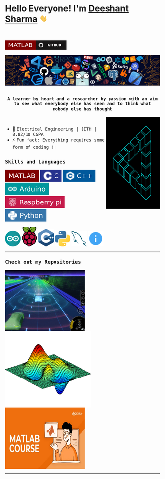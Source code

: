 
# Hello Everyone! I'm [Deeshant Sharma](https://github.com/Deeshant2234) <img src="https://github.com/Deeshant2234/Deeshant2234/blob/main/Buttons/Hi.gif" width="25px">
<br><br>
<a href="https://www.linkedin.com/in/deeshantsharma/">
  <img align="left" alt="Deeshant's Linkedin" width="100px" height="30" src="https://github.com/Deeshant2234/Deeshant2234/blob/main/Buttons/matlab.svg" />
</a>
<a href="https://github.com/Deeshant2234">
  <img align="left" alt="Deeshant Sharma's Github" width="100px" height="30" src="https://github.com/Deeshant2234/Deeshant2234/blob/main/Buttons/github.svg" />
</a>

<br><br>
![](https://github.com/Deeshant2234/Deeshant2234/blob/main/poster.png)

## <p align="center"><h4 align="center"><samp>A learner by heart and a researcher by passion with an aim to see what everybody else has seen and to think what nobody else has thought</samp></h4></p>

<div>
<img align="right" src="https://github.com/Deeshant2234/Deeshant2234/blob/main/processing.gif" width="35%" height="300"/>
  <br>

- 👷 <samp>Electrical Engineering | IITH | 8.82/10 CGPA 
- ⚡ <samp>Fun fact: Everything requires some form of coding !!
</div>

##
<h3><b><samp>Skills and Languages</samp></b></h3>

![Matlab](https://github.com/Deeshant2234/Deeshant2234/blob/main/Buttons/matlab.svg)
![C](https://github.com/Deeshant2234/Deeshant2234/blob/main/Buttons/c.svg)
![C++](https://github.com/Deeshant2234/Deeshant2234/blob/main/Buttons/c%2B%2B.svg)
![Arduino](https://github.com/Deeshant2234/Deeshant2234/blob/main/Buttons/arduino.svg)
![Rapspberry Pi](https://github.com/Deeshant2234/Deeshant2234/blob/main/Buttons/raspberrypi.svg)
![Python](https://github.com/Deeshant2234/Deeshant2234/blob/main/Buttons/python.svg)

  
<span> 
  
<img src="https://github.com/Deeshant2234/Deeshant2234/blob/main/arduino_logo.svg" alt="drawing" width="50"/>
<img src="https://github.com/Deeshant2234/Deeshant2234/blob/main/raspberrypi_logo.svg" alt="drawing" width="50"/>
<img src="https://github.com/Deeshant2234/Deeshant2234/blob/main/c%2B%2B_logo.svg" alt="drawing" width="50"/>
<img src="https://github.com/Deeshant2234/Deeshant2234/blob/main/python_logo.svg" alt="drawing" width="50"/>
<img src="https://github.com/Deeshant2234/Deeshant2234/blob/main/mysql_logo.svg" alt="drawing" width="50"/>
<img src="https://github.com/Deeshant2234/Deeshant2234/blob/main/readme_logo.svg" alt="drawing" width="50"/>
</span>
      
<hr> 
  
<h3><b><samp>Check out my Repositories</samp></b></h3>

  <span>
<a href="https://github.com/Deeshant2234/Sensing-and-planning-for-autonomous-">
  <img align="center" src="https://github.com/Deeshant2234/Deeshant2234/blob/main/8e4c3a6b200f1eafa367fc0689f350ab.gif" width="260"  height="200" />
</a>
  </span>
  
   <span>
<a href="https://github.com/Deeshant2234/Communications-and-Signal-Processing">
  <img align="center" src="https://github.com/Deeshant2234/Deeshant2234/blob/main/B4OU.gif" width="280" height="250"/>
</a>
  </span>
 
  <span>
<a href="https://github.com/Deeshant2234/Introduction-to-Data-Signal-and-Image-Analysis-with-MATLAB">
  <img align="center" width="260" height="200" src="https://github.com/Deeshant2234/Deeshant2234/blob/main/large.jpg" />
</a>
  </span>
  
<hr>
<br>
  
##


